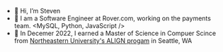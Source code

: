 - 👋 Hi, I’m Steven
- 🐶 I am a Software Engineer at Rover.com, working on the payments team. <MySQL, Python, JavaScript />
- 🌱 In Decemer 2022, I earned a Master of Science in Compuer Scince from [Northeastern University's ALIGN progam](https://www.khoury.northeastern.edu/programs/align-masters-of-science-in-computer-science/) in Seattle, WA

<!---
scfount/scfount is a ✨ special ✨ repository because its `README.md` (this file) appears on your GitHub profile.
You can click the Preview link to take a look at your changes.
--->
